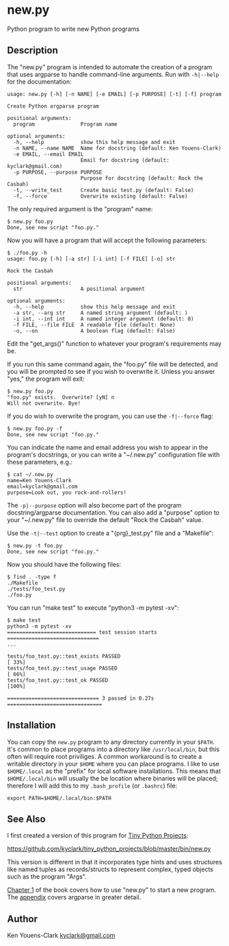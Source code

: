# new.py

Python program to write new Python programs

## Description

The "new.py" program is intended to automate the creation of a program that uses argparse to handle command-line arguments.
Run with `-h|--help` for the documentation:

```
usage: new.py [-h] [-n NAME] [-e EMAIL] [-p PURPOSE] [-t] [-f] program

Create Python argparse program

positional arguments:
  program               Program name

optional arguments:
  -h, --help            show this help message and exit
  -n NAME, --name NAME  Name for docstring (default: Ken Youens-Clark)
  -e EMAIL, --email EMAIL
                        Email for docstring (default: kyclark@gmail.com)
  -p PURPOSE, --purpose PURPOSE
                        Purpose for docstring (default: Rock the Casbah)
  -t, --write_test      Create basic test.py (default: False)
  -f, --force           Overwrite existing (default: False)
```

The only required argument is the "program" name:

```
$ new.py foo.py
Done, see new script "foo.py."
```

Now you will have a program that will accept the following parameters:

```
$ ./foo.py -h
usage: foo.py [-h] [-a str] [-i int] [-f FILE] [-o] str

Rock the Casbah

positional arguments:
  str                   A positional argument

optional arguments:
  -h, --help            show this help message and exit
  -a str, --arg str     A named string argument (default: )
  -i int, --int int     A named integer argument (default: 0)
  -f FILE, --file FILE  A readable file (default: None)
  -o, --on              A boolean flag (default: False)
```

Edit the "get_args()" function to whatever your program's requirements may be.

If you run this same command again, the "foo.py" file will be detected, and you will be prompted to see if you wish to overwrite it.
Unless you answer "yes," the program will exit:

```
$ new.py foo.py
"foo.py" exists.  Overwrite? [yN] n
Will not overwrite. Bye!
```

If you do wish to overwrite the program, you can use the `-f|--force` flag:

```
$ new.py foo.py -f
Done, see new script "foo.py."
```

You can indicate the name and email address you wish to appear in the program's docstrings, or you can write a "~/.new.py" configuration file with these parameters, e.g.:

```
$ cat ~/.new.py
name=Ken Youens-Clark
email=kyclark@gmail.com
purpose=Look out, you rock-and-rollers!
```

The `-p|--purpose` option will also become part of the program docstring/argparse documentation.
You can also add a "purpose" option to your "~/.new.py" file to override the default "Rock the Casbah" value.

Use the `-t|--test` option to create a "{prg}_test.py" file and a "Makefile":

```
$ new.py -t foo.py
Done, see new script "foo.py."
```

Now you should have the following files:

```
$ find . -type f
./Makefile
./tests/foo_test.py
./foo.py
```

You can run "make test" to execute "python3 -m pytest -xv":

```
$ make test
python3 -m pytest -xv
============================= test session starts ==============================
...

tests/foo_test.py::test_exists PASSED                                    [ 33%]
tests/foo_test.py::test_usage PASSED                                     [ 66%]
tests/foo_test.py::test_ok PASSED                                        [100%]

============================== 3 passed in 0.27s ===============================
```

## Installation

You can copy the `new.py` program to any directory currently in your `$PATH`.
It's common to place programs into a directory like `/usr/local/bin`, but this often will require root priviliges.
A common workaround is to create a writable directory in your `$HOME` where you can place programs.
I like to use `$HOME/.local` as the "prefix" for local software installations.
This means that `$HOME/.local/bin` will usually the be location where binaries will be placed; therefore I will add this to my `.bash_profile` (or `.bashrc`) file:

```
export PATH=$HOME/.local/bin:$PATH
```

## See Also

I first created a version of this program for [Tiny Python Projects](http://tinypythonprojects.com/):

https://github.com/kyclark/tiny_python_projects/blob/master/bin/new.py

This version is different in that it incorporates type hints and uses structures like named tuples as records/structs to represent complex, typed objects such as the program "Args".

[Chapter 1](http://tinypythonprojects.com/#/chapters/1) of the book covers how to use "new.py" to start a new program.
The [appendix](http://tinypythonprojects.com/#/chapters/23) covers argparse in greater detail.

## Author

Ken Youens-Clark <kyclark@gmail.com>
